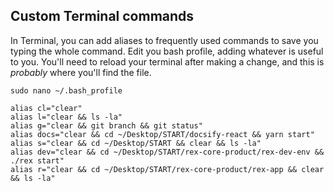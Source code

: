 
## Custom Terminal commands

In Terminal, you can add aliases to frequently used commands to save you 
typing the whole command. Edit you bash profile, adding whatever is useful to you. 
You'll need to reload your terminal after making a change, and this is 
_probably_ where you'll find the file.

```sudo nano ~/.bash_profile```

```
alias cl="clear"
alias l="clear && ls -la"
alias g="clear && git branch && git status"
alias docs="clear && cd ~/Desktop/START/docsify-react && yarn start"
alias s="clear && cd ~/Desktop/START && clear && ls -la"
alias dev="clear && cd ~/Desktop/START/rex-core-product/rex-dev-env && ./rex start"
alias r="clear && cd ~/Desktop/START/rex-core-product/rex-app && clear && ls -la"
```